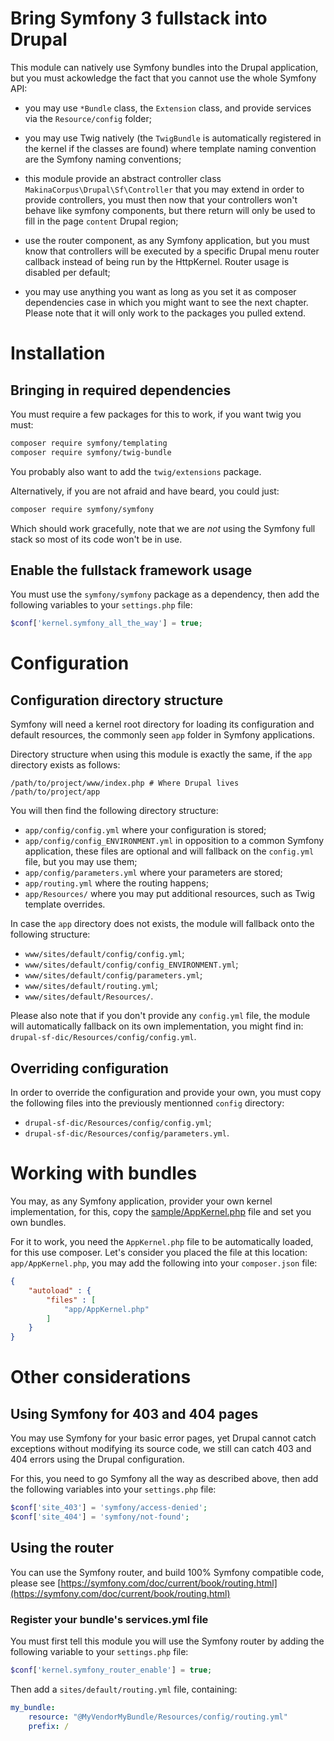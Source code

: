 # Bring Symfony 3 fullstack into Drupal

This module can natively use Symfony bundles into the Drupal application, but
you must ackowledge the fact that you cannot use the whole Symfony API:

 *  you may use ```*Bundle``` class, the ```Extension``` class, and provide
    services via the ```Resource/config``` folder;

 *  you may use Twig natively (the ```TwigBundle``` is automatically registered
    in the kernel if the classes are found) where template naming convention
    are the Symfony naming conventions;

 *  this module provide an abstract controller class
    ```MakinaCorpus\Drupal\Sf\Controller``` that you may extend in order to
    provide controllers, you must then now that your controllers won't behave
    like symfony components, but there return will only be used to fill in the
    page ```content``` Drupal region;

 *  use the router component, as any Symfony application, but you must know that
    controllers will be executed by a specific Drupal menu router callback instead
    of being run by the HttpKernel. Router usage is disabled per default;

 *  you may use anything you want as long as you set it as composer dependencies
    case in which you might want to see the next chapter. Please note that it
    will only work to the packages you pulled extend.


# Installation

## Bringing in required dependencies

You must require a few packages for this to work, if you want twig you must:
```sh
composer require symfony/templating
composer require symfony/twig-bundle
```

You probably also want to add the ```twig/extensions``` package.

Alternatively, if you are not afraid and have beard, you could just:

```sh
composer require symfony/symfony
```

Which should work gracefully, note that we are *not* using the Symfony full
stack so most of its code won't be in use.


## Enable the fullstack framework usage

You must use the ```symfony/symfony``` package as a dependency, then add
the following variables to your ```settings.php``` file:
```php
$conf['kernel.symfony_all_the_way'] = true;
```

# Configuration

## Configuration directory structure

Symfony will need a kernel root directory for loading its configuration and
default resources, the commonly seen ``app`` folder in Symfony applications.

Directory structure when using this module is exactly the same, if the ``app``
directory exists as follows:

```
/path/to/project/www/index.php # Where Drupal lives
/path/to/project/app
```

You will then find the following directory structure:

*   ``app/config/config.yml`` where your configuration is stored;
*   ``app/config/config_ENVIRONMENT.yml`` in opposition to a common Symfony
    application, these files are optional and will fallback on the ``config.yml``
    file, but you may use them;
*   ``app/config/parameters.yml`` where your parameters are stored;
*   ``app/routing.yml`` where the routing happens;
*   ``app/Resources/`` where you may put additional resources, such as Twig
    template overrides.

In case the ``app`` directory does not exists, the module will fallback onto
the following structure:

*   ``www/sites/default/config/config.yml``;
*   ``www/sites/default/config/config_ENVIRONMENT.yml``;
*   ``www/sites/default/config/parameters.yml``;
*   ``www/sites/default/routing.yml``;
*   ``www/sites/default/Resources/``.

Please also note that if you don't provide any ``config.yml`` file, the module
will automatically fallback on its own implementation, you might find in:
``drupal-sf-dic/Resources/config/config.yml``.


## Overriding configuration

In order to override the configuration and provide your own, you must copy
the following files into the previously mentionned ``config`` directory:

*   ``drupal-sf-dic/Resources/config/config.yml``;
*   ``drupal-sf-dic/Resources/config/parameters.yml``.


# Working with bundles

You may, as any Symfony application, provider your own kernel implementation,
for this, copy the [sample/AppKernel.php](sample/AppKernel.php) file and set
you own bundles.

For it to work, you need the ``AppKernel.php`` file to be automatically
loaded, for this use composer. Let's consider you placed the file at this
location: ``app/AppKernel.php``, you may add the following into your
``composer.json`` file:

```json
{
    "autoload" : {
        "files" : [
            "app/AppKernel.php"
        ]
    }
}
```


# Other considerations

## Using Symfony for 403 and 404 pages

You may use Symfony for your basic error pages, yet Drupal cannot catch
exceptions without modifying its source code, we still can catch 403 and
404 errors using the Drupal configuration.

For this, you need to go Symfony all the way as described above, then add
the following variables into your ``settings.php`` file:
```php
$conf['site_403'] = 'symfony/access-denied';
$conf['site_404'] = 'symfony/not-found';
```

## Using the router

You can use the Symfony router, and build 100% Symfony compatible code, please see
[https://symfony.com/doc/current/book/routing.html](https://symfony.com/doc/current/book/routing.html)


### Register your bundle's services.yml file

You must first tell this module you will use the Symfony router by adding the
following variable to your ``settings.php`` file:
```php
$conf['kernel.symfony_router_enable'] = true;
```

Then add a ```sites/default/routing.yml``` file, containing:

```yaml
my_bundle:
    resource: "@MyVendorMyBundle/Resources/config/routing.yml"
    prefix: /
```
